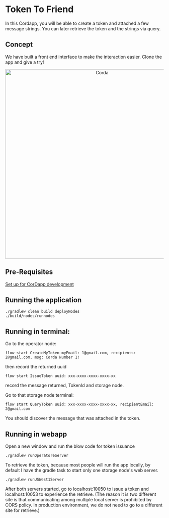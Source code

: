 # Token To Friend
In this Cordapp, you will be able to create a token and attached a few message strings. You can later retrieve the token and the strings via query. 

## Concept
We have built a front end interface to make the interaction easier. Clone the app and give a try! 
<p align="center">
  <img src="./diagram.png" alt="Corda" width="600">
</p>

## Pre-Requisites
[Set up for CorDapp development](https://docs.r3.com/en/platform/corda/4.12/community/getting-set-up.html)
  
## Running the application
 ```
 ./gradlew clean build deployNodes
 ./build/nodes/runnodes
 ```
 
 ## Running in terminal: 
 Go to the operator node: 
 ```
 flow start CreateMyToken myEmail: 1@gmail.com, recipients: 2@gmail.com, msg: Corda Number 1! 

 ```
 then record the returned uuid
 ```
 flow start IssueToken uuid: xxx-xxxx-xxxx-xxxx-xx
 ```
 record the message returned, TokenId and storage node.
 
 Go to that storage node terminal: 
 ```
 flow start QueryToken uuid: xxx-xxxx-xxxx-xxxx-xx, recipientEmail: 2@gmail.com
 ```
 
You should discover the message that was attached in the token. 

## Running in webapp
Open a new window and run the blow code for token issuance
```
./gradlew runOperatoreServer
```
To retrieve the token, because most people will run the app locally, by default I have the gradle task to start only one storage node's web server. 
```
./gradlew runUSWest1Server
```
After both servers started, go to localhost:10050 to issue a token and localhost:10053 to experience the retrieve. (The reason it is two different site is that communicating among multiple local server is prohibited by CORS policy. In production environment, we do not need to go to a different site for retrieve.)





